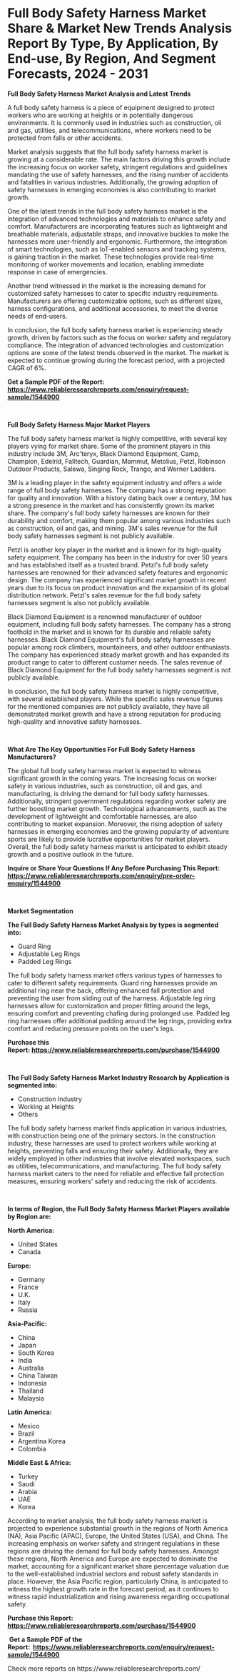 <p><h1>Full Body Safety Harness Market Share & Market New Trends Analysis Report By Type, By Application, By End-use, By Region, And Segment Forecasts, 2024 - 2031</h1></p><p><strong>Full Body Safety Harness Market Analysis and Latest Trends</strong></p>
<p><p>A full body safety harness is a piece of equipment designed to protect workers who are working at heights or in potentially dangerous environments. It is commonly used in industries such as construction, oil and gas, utilities, and telecommunications, where workers need to be protected from falls or other accidents.</p><p>Market analysis suggests that the full body safety harness market is growing at a considerable rate. The main factors driving this growth include the increasing focus on worker safety, stringent regulations and guidelines mandating the use of safety harnesses, and the rising number of accidents and fatalities in various industries. Additionally, the growing adoption of safety harnesses in emerging economies is also contributing to market growth.</p><p>One of the latest trends in the full body safety harness market is the integration of advanced technologies and materials to enhance safety and comfort. Manufacturers are incorporating features such as lightweight and breathable materials, adjustable straps, and innovative buckles to make the harnesses more user-friendly and ergonomic. Furthermore, the integration of smart technologies, such as IoT-enabled sensors and tracking systems, is gaining traction in the market. These technologies provide real-time monitoring of worker movements and location, enabling immediate response in case of emergencies.</p><p>Another trend witnessed in the market is the increasing demand for customized safety harnesses to cater to specific industry requirements. Manufacturers are offering customizable options, such as different sizes, harness configurations, and additional accessories, to meet the diverse needs of end-users.</p><p>In conclusion, the full body safety harness market is experiencing steady growth, driven by factors such as the focus on worker safety and regulatory compliance. The integration of advanced technologies and customization options are some of the latest trends observed in the market. The market is expected to continue growing during the forecast period, with a projected CAGR of 6%.</p></p>
<p><strong>Get a Sample PDF of the Report:&nbsp; <a href="https://www.reliableresearchreports.com/enquiry/request-sample/1544900">https://www.reliableresearchreports.com/enquiry/request-sample/1544900</a></strong></p>
<p>&nbsp;</p>
<p><strong>Full Body Safety Harness Major Market Players</strong></p>
<p><p>The full body safety harness market is highly competitive, with several key players vying for market share. Some of the prominent players in this industry include 3M, Arc'teryx, Black Diamond Equipment, Camp, Champion, Edelrid, Falltech, Guardian, Mammut, Metolius, Petzl, Robinson Outdoor Products, Salewa, Singing Rock, Trango, and Werner Ladders.</p><p>3M is a leading player in the safety equipment industry and offers a wide range of full body safety harnesses. The company has a strong reputation for quality and innovation. With a history dating back over a century, 3M has a strong presence in the market and has consistently grown its market share. The company's full body safety harnesses are known for their durability and comfort, making them popular among various industries such as construction, oil and gas, and mining. 3M's sales revenue for the full body safety harnesses segment is not publicly available.</p><p>Petzl is another key player in the market and is known for its high-quality safety equipment. The company has been in the industry for over 50 years and has established itself as a trusted brand. Petzl's full body safety harnesses are renowned for their advanced safety features and ergonomic design. The company has experienced significant market growth in recent years due to its focus on product innovation and the expansion of its global distribution network. Petzl's sales revenue for the full body safety harnesses segment is also not publicly available.</p><p>Black Diamond Equipment is a renowned manufacturer of outdoor equipment, including full body safety harnesses. The company has a strong foothold in the market and is known for its durable and reliable safety harnesses. Black Diamond Equipment's full body safety harnesses are popular among rock climbers, mountaineers, and other outdoor enthusiasts. The company has experienced steady market growth and has expanded its product range to cater to different customer needs. The sales revenue of Black Diamond Equipment for the full body safety harnesses segment is not publicly available.</p><p>In conclusion, the full body safety harness market is highly competitive, with several established players. While the specific sales revenue figures for the mentioned companies are not publicly available, they have all demonstrated market growth and have a strong reputation for producing high-quality and innovative safety harnesses.</p></p>
<p>&nbsp;</p>
<p><strong>What Are The Key Opportunities For Full Body Safety Harness Manufacturers?</strong></p>
<p><p>The global full body safety harness market is expected to witness significant growth in the coming years. The increasing focus on worker safety in various industries, such as construction, oil and gas, and manufacturing, is driving the demand for full body safety harnesses. Additionally, stringent government regulations regarding worker safety are further boosting market growth. Technological advancements, such as the development of lightweight and comfortable harnesses, are also contributing to market expansion. Moreover, the rising adoption of safety harnesses in emerging economies and the growing popularity of adventure sports are likely to provide lucrative opportunities for market players. Overall, the full body safety harness market is anticipated to exhibit steady growth and a positive outlook in the future.</p></p>
<p><strong>Inquire or Share Your Questions If Any Before Purchasing This Report: <a href="https://www.reliableresearchreports.com/enquiry/pre-order-enquiry/1544900">https://www.reliableresearchreports.com/enquiry/pre-order-enquiry/1544900</a></strong></p>
<p>&nbsp;</p>
<p><strong>Market Segmentation</strong></p>
<p><strong>The Full Body Safety Harness Market Analysis by types is segmented into:</strong></p>
<p><ul><li>Guard Ring</li><li>Adjustable Leg Rings</li><li>Padded Leg Rings</li></ul></p>
<p><p>The full body safety harness market offers various types of harnesses to cater to different safety requirements. Guard ring harnesses provide an additional ring near the back, offering enhanced fall protection and preventing the user from sliding out of the harness. Adjustable leg ring harnesses allow for customization and proper fitting around the legs, ensuring comfort and preventing chafing during prolonged use. Padded leg ring harnesses offer additional padding around the leg rings, providing extra comfort and reducing pressure points on the user's legs.</p></p>
<p><strong>Purchase this Report:&nbsp;<a href="https://www.reliableresearchreports.com/purchase/1544900">https://www.reliableresearchreports.com/purchase/1544900</a></strong></p>
<p>&nbsp;</p>
<p><strong>The Full Body Safety Harness Market Industry Research by Application is segmented into:</strong></p>
<p><ul><li>Construction Industry</li><li>Working at Heights</li><li>Others</li></ul></p>
<p><p>The full body safety harness market finds application in various industries, with construction being one of the primary sectors. In the construction industry, these harnesses are used to protect workers while working at heights, preventing falls and ensuring their safety. Additionally, they are widely employed in other industries that involve elevated workspaces, such as utilities, telecommunications, and manufacturing. The full body safety harness market caters to the need for reliable and effective fall protection measures, ensuring workers' safety and reducing the risk of accidents.</p></p>
<p>&nbsp;</p>
<p><strong>In terms of Region, the Full Body Safety Harness Market Players available by Region are:</strong></p>
<p>
    <p> <strong> North America: </strong>
        <ul>
            <li>United States</li>
            <li>Canada</li>
        </ul>
        </p> 
    <p> <strong> Europe: </strong>
        <ul>
            <li>Germany</li>
            <li>France</li>
            <li>U.K.</li>
            <li>Italy</li>
            <li>Russia</li>
        </ul>
        </p> 
    <p> <strong> Asia-Pacific: </strong>
        <ul>
            <li>China</li>
            <li>Japan</li>
            <li>South Korea</li>
            <li>India</li>
            <li>Australia</li>
            <li>China Taiwan</li>
            <li>Indonesia</li>
            <li>Thailand</li>
            <li>Malaysia</li>
        </ul>
        </p> 
    <p> <strong> Latin America: </strong>
        <ul>
            <li>Mexico</li>
            <li>Brazil</li>
            <li>Argentina Korea</li>
            <li>Colombia</li>
        </ul>
        </p> 
    <p> <strong> Middle East & Africa: </strong>
        <ul>
            <li>Turkey</li>
            <li>Saudi</li>
            <li>Arabia</li>
            <li>UAE</li>
            <li>Korea</li>
        </ul>
    </p>
    </p>
<p><p>According to market analysis, the full body safety harness market is projected to experience substantial growth in the regions of North America (NA), Asia Pacific (APAC), Europe, the United States (USA), and China. The increasing emphasis on worker safety and stringent regulations in these regions are driving the demand for full body safety harnesses. Amongst these regions, North America and Europe are expected to dominate the market, accounting for a significant market share percentage valuation due to the well-established industrial sectors and robust safety standards in place. However, the Asia Pacific region, particularly China, is anticipated to witness the highest growth rate in the forecast period, as it continues to witness rapid industrialization and rising awareness regarding occupational safety.</p></p>
<p><strong>Purchase this Report: <a href="https://www.reliableresearchreports.com/purchase/1544900">https://www.reliableresearchreports.com/purchase/1544900</a></strong></p>
<p>&nbsp;<strong>Get a Sample PDF of the Report:&nbsp;&nbsp;<a href="https://www.reliableresearchreports.com/enquiry/request-sample/1544900">https://www.reliableresearchreports.com/enquiry/request-sample/1544900</a></strong></p>
<p><strong></strong></p>
<p>Check more reports on https://www.reliableresearchreports.com/</p>